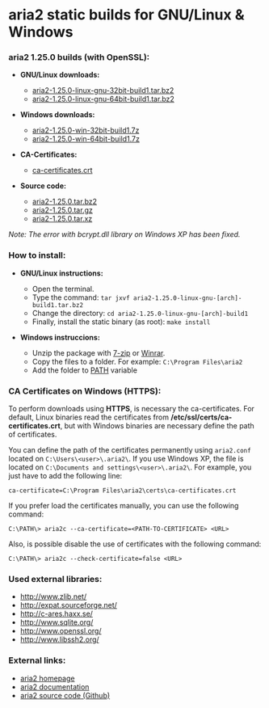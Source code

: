 aria2 static builds for GNU/Linux & Windows
===========================================

### aria2 1.25.0 builds (with OpenSSL):

  * **GNU/Linux downloads:**
    * [aria2-1.25.0-linux-gnu-32bit-build1.tar.bz2](https://github.com/q3aql/aria2-static-builds/releases/download/v1.25.0/aria2-1.25.0-linux-gnu-32bit-build1.tar.bz2)
    * [aria2-1.25.0-linux-gnu-64bit-build1.tar.bz2](https://github.com/q3aql/aria2-static-builds/releases/download/v1.25.0/aria2-1.25.0-linux-gnu-64bit-build1.tar.bz2)

  * **Windows downloads:**
    * [aria2-1.25.0-win-32bit-build1.7z](https://github.com/q3aql/aria2-static-builds/releases/download/v1.25.0/aria2-1.25.0-win-32bit-build1.7z)
    * [aria2-1.25.0-win-64bit-build1.7z](https://github.com/q3aql/aria2-static-builds/releases/download/v1.25.0/aria2-1.25.0-win-64bit-build1.7z)
    
  * **CA-Certificates:**
    * [ca-certificates.crt](https://github.com/q3aql/aria2-static-builds/releases/download/v1.25.0/ca-certificates.crt)

  * **Source code:**
    * [aria2-1.25.0.tar.bz2](https://github.com/tatsuhiro-t/aria2/releases/download/release-1.25.0/aria2-1.25.0.tar.bz2)
    * [aria2-1.25.0.tar.gz](https://github.com/tatsuhiro-t/aria2/releases/download/release-1.25.0/aria2-1.25.0.tar.gz)
    * [aria2-1.25.0.tar.xz](https://github.com/tatsuhiro-t/aria2/releases/download/release-1.25.0/aria2-1.25.0.tar.xz)

_Note: The error with bcrypt.dll library on Windows XP has been fixed._

### How to install:

  * **GNU/Linux instructions:**
    * Open the terminal.
    * Type the command: `tar jxvf aria2-1.25.0-linux-gnu-[arch]-build1.tar.bz2`
    * Change the directory: `cd aria2-1.25.0-linux-gnu-[arch]-build1`
    * Finally, install the static binary (as root): `make install`

  * **Windows instruccions:**
    * Unzip the package with [7-zip](http://www.7-zip.org/) or [Winrar](http://www.rarlab.com/).
    * Copy the files to a folder. For example: `C:\Program Files\aria2`
    * Add the folder to [PATH](https://www.google.es/search?q=add+folder+to+PATH+on+Windows) variable

### CA Certificates on Windows (HTTPS):

To perform downloads using **HTTPS**, is necessary the ca-certificates. For default, Linux binaries read the certificates from **/etc/ssl/certs/ca-certificates.crt**, but with Windows binaries are necessary define the path of certificates.

You can define the path of the certificates permanently using `aria2.conf` located on `C:\Users\<user>\.aria2\`. If you use Windows XP, the file is located on `C:\Documents and settings\<user>\.aria2\`. For example, you just have to add the following line:

`ca-certificate=C:\Program Files\aria2\certs\ca-certificates.crt`

If you prefer load the certificates manually, you can use the following command:

`C:\PATH\> aria2c --ca-certificate=<PATH-TO-CERTIFICATE> <URL>`

Also, is possible disable the use of certificates with the following command:

`C:\PATH\> aria2c --check-certificate=false <URL>`

### Used external libraries:

  * http://www.zlib.net/
  * http://expat.sourceforge.net/
  * http://c-ares.haxx.se/
  * http://www.sqlite.org/
  * http://www.openssl.org/
  * http://www.libssh2.org/

### External links:

  * [aria2 homepage](https://aria2.github.io/)
  * [aria2 documentation](https://aria2.github.io/manual/en/html/)
  * [aria2 source code (Github)](https://github.com/aria2/aria2)
